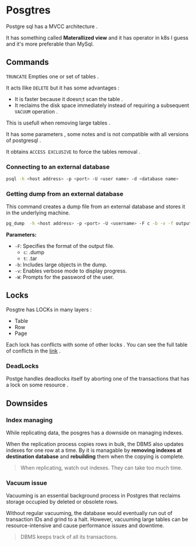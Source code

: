 # Posgtres

Postgre sql has a MVCC architecture . 

It has something called **Materallized view** and it has operator in k8s I guess and it's more preferable than MySql.

## Commands 

`TRUNCATE` Empties one or set of tables .

It acts llike `DELETE` but it has some advantages : 
* It is faster because it doesn;t scan the table . 
* It reclaims the disk space immediately instead of requiring a subsequent `VACUUM` operation . 

This is usefull when removing large tables . 

It has some parameters , some notes and is not compatible with all versions of postgresql . 

It obtains `ACCESS EXCLUSIVE` to force the tables removal . 

### Connecting to an external database
```bash
psql -h <host address> -p <port> -U <user name> -d <database name>
```

### Getting dump from an external database
This command creates a dump file from an external database and stores it in the underlying machine. 
```bash
pg_dump  -h <host address> -p <port> -U <username> -F c -b -v -f output_file.dump <database name>
```
**Parameters:**
- `-F`: Specifies the format of the output file.
    - `c`: .dump
    - `t`: .tar
- `-b`: Includes large objects in the dump.
- `-v`: Enables verbose mode to display progress.
- `-W`: Prompts for the password of the user.

## Locks
Posgtre has LOCKs in many layers :
* Table 
* Row
* Page

Each lock has conflicts with some of other locks . 
You can see the full table of conflicts in the [link](https://www.postgresql.org/docs/current/explicit-locking.html) .

### DeadLocks 
Postge handles deadlocks itself by aborting one of the transactions that has a lock on some resource . 


## Downsides

### Index managing

While replicating data, the posgres has a downside on managing indexes. 

When the replication process copies rows in bulk, the DBMS also updates indexes for one row at a time. By it is managable by **removing indexes at destination database** and **rebuilding** them when the copying is complete. 

> When replicating, watch out indexes. They can take too much time. 

### Vacuum issue

Vacuuming is an essential background process in Postgres that reclaims storage occupied by deleted or obsolete rows.

Without regular vacuuming, the database would eventually run out of transaction IDs and grind to a halt. However, vacuuming large tables can be resource-intensive and cause performance issues and downtime.

> DBMS keeps track of all its transactions. 